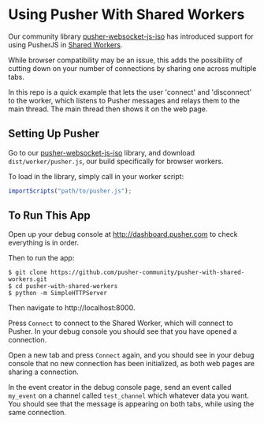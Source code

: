 # Using Pusher With Shared Workers

Our community library [pusher-websocket-js-iso](https://github.com/pusher-community/pusher-websocket-js-iso) has introduced support for using PusherJS in [Shared Workers](https://developer.mozilla.org/en/docs/Web/API/SharedWorker).

While browser compatibility may be an issue, this adds the possibility of cutting down on your number of connections by sharing one across multiple tabs.

In this repo is a quick example that lets the user 'connect' and 'disconnect' to the worker, which listens to Pusher messages and relays them to the main thread. The main thread then shows it on the web page.

## Setting Up Pusher

Go to our [pusher-websocket-js-iso](https://github.com/pusher-community/pusher-websocket-js-iso) library, and download `dist/worker/pusher.js`, our build specifically for browser workers.

To load in the library, simply call in your worker script:

```js
importScripts("path/to/pusher.js");
```

## To Run This App

Open up your debug console at <http://dashboard.pusher.com> to check everything is in order.

Then to run the app:

    $ git clone https://github.com/pusher-community/pusher-with-shared-workers.git
    $ cd pusher-with-shared-workers
    $ python -m SimpleHTTPServer

Then navigate to http://localhost:8000.

Press `Connect` to connect to the Shared Worker, which will connect to Pusher. In your debug console you should see that you have opened a connection.

Open a new tab and press `Connect` again, and you should see in your debug console that no new connection has been initialized, as both web pages are sharing a connection.

In the event creator in the debug console page, send an event called `my_event` on a channel called `test_channel` which whatever data you want. You should see that the message is appearing on both tabs, while using the same connection. 